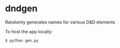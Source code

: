 # dndgen
Randomly generates names for various D&amp;D elements

To host the app locally:

    $ python gen.py
